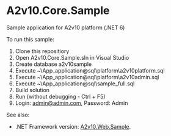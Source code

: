 # A2v10.Core.Sample
Sample application for A2v10 platform (.NET 6)

To run this sample:

1. Clone this repositiory
2. Open A2v10.Core.Sample.sln in Visual Studio
3. Create database a2v10sample
4. Execute ~\App_application\@sql\platform\a2v10platform.sql
5. Execute ~\App_application\@sql\platform\a2v10admin.sql
6. Execute ~\App_application\@sql\sample_full.sql
7. Build solution
8. Run (without debugging - Ctrl + F5)
9. Login: admin@admin.com, Password: Admin

See also:

- .NET Framework version: [A2v10.Web.Sample](https://github.com/alex-kukhtin/A2v10.Web.Sample).

